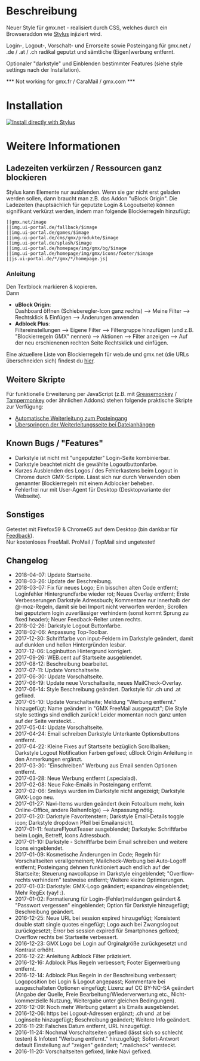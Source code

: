# Beschreibung

Neuer Style für gmx.net - realisiert durch CSS, welches durch ein Browseraddon wie [Stylus](https://add0n.com/stylus.html) injiziert wird.

Login-, Logout-, Vorschalt- und Errorseite sowie Posteingang für gmx.net / .de / .at / .ch radikal geputzt und sämtliche (Eigen)werbung entfernt.

Optionaler "darkstyle" und Einblenden bestimmter Features (siehe style settings nach der Installation).

*** Not working for gmx.fr / CaraMail / gmx.com ***


# Installation

[![Install directly with Stylus](https://img.shields.io/badge/Install%20directly%20with-Stylus-238b8b.svg)](https://github.com/stonecrusher/UserCSS-GMX/raw/master/gmx-geputzt.user.css)

# Weitere Informationen

## Ladezeiten verkürzen / Ressourcen ganz blockieren

Stylus kann Elemente nur ausblenden. Wenn sie gar nicht erst geladen werden sollen, dann braucht man z.B. das Addon "uBlock Origin". Die Ladezeiten (hauptsächlich für geputzte Login & Logoutseite) können signifikant verkürzt werden, indem man folgende Blockierregeln hinzufügt:

```
||gmx.net/image
||img.ui-portal.de/fallback/$image
||img.ui-portal.de/games/$image
||img.ui-portal.de/cms/gmx/produkte/$image
||img.ui-portal.de/splash/$image
||img.ui-portal.de/homepage/img/gmx/bg/$image
||img.ui-portal.de/homepage/img/gmx/icons/footer/$image
||js.ui-portal.de/*/gmx/*/homepage.js|
```

### Anleitung

Den Textblock markieren & kopieren.  
Dann
- **uBlock Origin**:  
  Dashboard öffnen (Schieberegler-Icon ganz rechts) --> Meine Filter --> Rechtsklick & Einfügen --> Änderungen anwenden
- **Adblock Plus**:  
  Filtereinstellungen --> Eigene Filter --> Filtergruppe hinzufügen (und z.B. "Blockierregeln GMX" nennen) --> Aktionen --> Filter anzeigen --> Auf der neu erschienenen rechten Seite Rechtsklick und einfügen.

Eine aktuellere Liste von Blockierregeln für web.de und gmx.net (die URLs überschneiden sich) findest du [hier](https://github.com/stonecrusher/UserCSS-GMX/blob/master/blockierregeln-gmx-webde).


## Weitere Skripte

Für funktionelle Erweiterung per JavaScript (z.B. mit [Greasemonkey](https://www.greasespot.net/) / [Tampermonkey](https://tampermonkey.net/) oder ähnlichen Addons) stehen folgende praktische Skripte zur Verfügung:

- [Automatische Weiterleitung zum Posteingang](https://greasyfork.org/de/scripts/32228)
- [Überspringen der Weiterleitungsseite bei Dateianhängen](https://greasyfork.org/de/scripts/37084)


## Known Bugs / "Features"

- Darkstyle ist nicht mit "ungeputzter" Login-Seite kombinierbar.
- Darkstyle beachtet nicht die gewählte Logoutbuttonfarbe.
- Kurzes Ausblenden des Logos / des Fehlerkastens beim Logout in Chrome durch GMX-Scripte. Lässt sich nur durch Verwenden oben genannter Blockierregeln mit einem Adblocker beheben.
- Fehlerfrei nur mit User-Agent für Desktop (Desktopvariante der Webseite).


## Sonstiges

Getestet mit Firefox59 & Chrome65 auf dem Desktop (bin dankbar für [Feedback](https://github.com/stonecrusher/UserCSS-GMX/issues)).  
Nur kostenloses FreeMail. ProMail / TopMail sind ungetestet!


## Changelog

- 2018-04-07: Update Startseite.
- 2018-03-26: Update der Beschreibung.
- 2018-03-07: Fix für neues Logo; Ein bisschen alten Code entfernt; Loginfehler Hintergrundfarbe wieder rot; Neues Overlay entfernt; Erste Verbesserungen Darkstyle Adressbuch; Kommentare nur innerhalb der @-moz-Regeln, damit sie bei Import nicht verworfen werden; Scrollen bei geputztem login zuverlässiger verhindern (sonst kommt Sprung zu fixed header); Neuer Feedback-Reiter unten rechts.
- 2018-02-26: Darkstyle Logout Buttonfarbe.
- 2018-02-06: Anpassung Top-Toolbar.
- 2017-12-30: Schriftfarbe von input-Feldern im Darkstyle geändert, damit auf dunklen und hellen Hintergründen lesbar.
- 2017-12-06: Loginbutton Hintergrund korrigiert.
- 2017-09-26: WEB.cent auf Startseite ausgeblendet.
- 2017-08-12: Beschreibung bearbeitet.
- 2017-07-11: Update Vorschaltseite.
- 2017-06-30: Update Vorschaltseite.
- 2017-06-19: Update neue Vorschaltseite, neues MailCheck-Overlay.
- 2017-06-14: Style Beschreibung geändert. Darkstyle für .ch und .at gefixed.
- 2017-05-10: Update Vorschaltseite; Meldung "Werbung entfernt." hinzugefügt; Name geändert in "GMX FreeMail ausgeputzt"; Die Style style settings sind endlich zurück! Leider momentan noch ganz unten auf der Seite versteckt...
- 2017-05-04: Update Vorschaltseite.
- 2017-04-24: Email schreiben Darkstyle Unterkante Optionsbuttons entfernt.
- 2017-04-22: Kleine Fixes auf Startseite bezüglich Scrollbalken; Darkstyle Logout Notification Farben gefixed; uBlock Origin Anleitung in den Anmerkungen ergänzt.
- 2017-03-30: "Einschreiben" Werbung aus Email senden Optionen entfernt.
- 2017-03-28: Neue Werbung entfernt (.specialad).
- 2017-02-08: Neue Fake-Emails in Posteingang entfernt.
- 2017-02-06: Smileys wurden im Darkstyle nicht angezeigt; Darkstyle GMX-Logo neu.
- 2017-01-27: Navi-Items wurden geändert (kein Fotoalbum mehr, kein Online-Office, andere Reihenfolge) --> Anpassung nötig.
- 2017-01-20: Darkstyle Favoritenstern; Darkstyle Email-Details toggle icon; Darkstyle dropdown Pfeil bei Emailansicht.
- 2017-01-11: featureFlyoutTeaser ausgeblendet; Darkstyle: Schriftfarbe beim Login, Betreff, Icons Adressbuch.
- 2017-01-10: Darkstyle - Schriftfarbe beim Email schreiben und weitere Icons eingeblendet.
- 2017-01-09: Kosmetische Änderungen im Code; Regeln für Vorschaltseiten verallgemeinert; Mailcheck-Werbung bei Auto-Logoff entfernt; Posteingang dehnen funktioniert auch endlich auf der Startseite; Steuerung navcollapse im Darkstyle eingeblendet; "Overflow-rechts verhindern" testweise entfernt; Weitere kleine Optimierungen.
- 2017-01-03: Darkstyle: GMX-Logo geändert; expandnav eingeblendet; Mehr RegEx (yay! :).
- 2017-01-02: Formatierung für Login-(Fehler)meldungen geändert & "Passwort vergessen" eingeblendet; Option für Darkstyle hinzugefügt; Beschreibung geändert.
- 2016-12-25: Neue URL bei session expired hinzugefügt; Konsistent double statt single quotes eingefügt; Logo auch bei Zwangslogout zurückgesetzt; Error bei session expired für Smartphones gefixed; Overflow rechts bei Startseite verbessert.
- 2016-12-23: GMX Logo bei Login auf Orginalgröße zurückgesetzt und Kontrast erhöht.
- 2016-12-22: Anleitung Adblock Filter präzisiert.
- 2016-12-16: Adblock Plus Regeln verbessert; Footer Eigenwerbung entfernt.
- 2016-12-14: Adblock Plus Regeln in der Beschreibung verbessert; Logoposition bei Login & Logout angepasst; Kommentare bei ausgeschalteten Optionen eingefügt; Lizenz auf CC BY-NC-SA geändert (Angabe der Quelle, Freie Bearbeitung/Wiederverwertung etc., Nicht-kommerzielle Nutzung, Weitergabe unter gleichen Bedingungen).
- 2016-12-09: Noch mehr Werbung getarnt als Emails ausgeblendet.
- 2016-12-06: https bei Logout-Adressen ergänzt; .ch und .at bei Loginseite hinzugefügt; Beschreibung geändert; Weitere Info geändert.
- 2016-11-29: Falsches Datum entfernt, URL hinzugefügt.
- 2016-11-24: Nochmal Vorschaltseiten gefixed (lässt sich so schlecht testen) & Infotext "Werbung entfernt." hinzugefügt; Sofort-Antwort default Einstellung auf "zeigen" geändert; ".mailcheck" versteckt.
- 2016-11-20: Vorschaltseiten gefixed, linke Navi gefixed.
